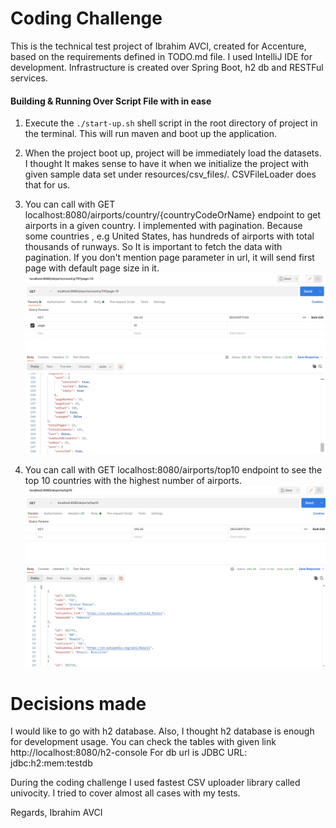 # Coding Challenge

This is the technical test project of Ibrahim AVCI, created for Accenture, based on the requirements defined in TODO.md
file. I used IntelliJ IDE for development. Infrastructure is created over Spring Boot, h2 db and RESTFul services.

#### Building & Running Over Script File with in ease

1. Execute the `./start-up.sh` shell script in the root directory of project in the terminal. This will run maven and
   boot up the application.

2. When the project boot up, project will be immediately load the datasets. I thought It makes sense to have it when we
   initialize the project with given sample data set under resources/csv_files/. CSVFileLoader does that for us.

3. You can call with GET localhost:8080/airports/country/{countryCodeOrName} endpoint to get airports in a given
   country. I implemented with pagination. Because some countries , e.g United States, has hundreds of airports with
   total thousands of runways. So It is important to fetch the data with pagination. If you don't mention page parameter
   in url, it will send first page with default page size in it.
   ![Get list of airports with runways in it](restcall-pics/1.png)


4. You can call with GET localhost:8080/airports/top10 endpoint to see the top 10 countries with the highest number of
   airports.
   ![Top 10 countries with the highest number of airports](restcall-pics/2.png)

# Decisions made

I would like to go with h2 database. Also, I thought h2 database is enough for development usage. You can check the
tables with given link http://localhost:8080/h2-console
For db url is JDBC URL: jdbc:h2:mem:testdb

During the coding challenge I used fastest CSV uploader library called univocity. I tried to cover almost all cases with
my tests.

Regards, Ibrahim AVCI
